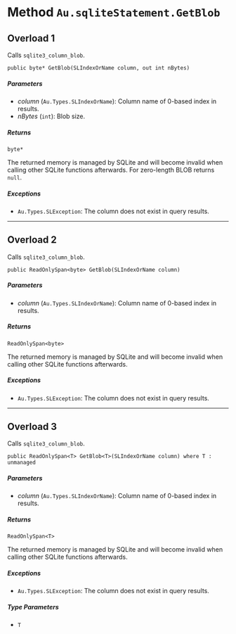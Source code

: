 # Method `Au.sqliteStatement.GetBlob`

## Overload 1

Calls `sqlite3_column_blob`.

```
public byte* GetBlob(SLIndexOrName column, out int nBytes)
```

##### Parameters

- *column*  (`Au.Types.SLIndexOrName`):
    Column name of 0-based index in results.
- *nBytes*  (`int`):
    Blob size.

##### Returns

`byte*`

The returned memory is managed by SQLite and will become invalid when calling other SQLite functions afterwards. For zero-length BLOB returns `null`.

##### Exceptions

- `Au.Types.SLException`:
    The column does not exist in query results.

* * *

## Overload 2

Calls `sqlite3_column_blob`.

```
public ReadOnlySpan<byte> GetBlob(SLIndexOrName column)
```

##### Parameters

- *column*  (`Au.Types.SLIndexOrName`):
    Column name of 0-based index in results.

##### Returns

`ReadOnlySpan<byte>`

The returned memory is managed by SQLite and will become invalid when calling other SQLite functions afterwards.

##### Exceptions

- `Au.Types.SLException`:
    The column does not exist in query results.

* * *

## Overload 3

Calls `sqlite3_column_blob`.

```
public ReadOnlySpan<T> GetBlob<T>(SLIndexOrName column) where T : unmanaged
```

##### Parameters

- *column*  (`Au.Types.SLIndexOrName`):
    Column name of 0-based index in results.

##### Returns

`ReadOnlySpan<T>`

The returned memory is managed by SQLite and will become invalid when calling other SQLite functions afterwards.

##### Exceptions

- `Au.Types.SLException`:
    The column does not exist in query results.

##### Type Parameters

- `T`